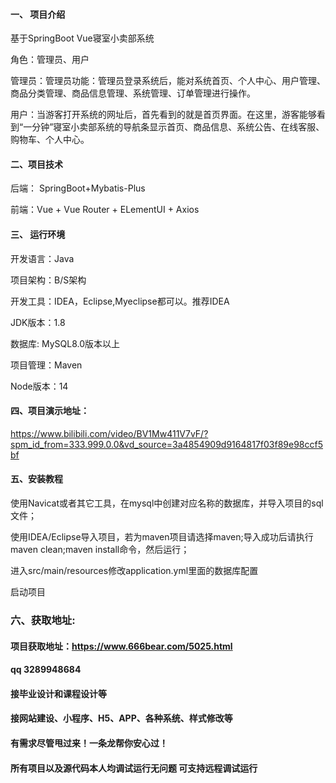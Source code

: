

#### 一、 项目介绍
基于SpringBoot Vue寝室小卖部系统

角色：管理员、用户

管理员：管理员功能：管理员登录系统后，能对系统首页、个人中心、用户管理、商品分类管理、商品信息管理、系统管理、订单管理进行操作。

用户：当游客打开系统的网址后，首先看到的就是首页界面。在这里，游客能够看到“一分钟”寝室小卖部系统的导航条显示首页、商品信息、系统公告、在线客服、购物车、个人中心。
#### 二、项目技术
后端： SpringBoot+Mybatis-Plus

前端：Vue + Vue Router + ELementUI + Axios

#### 三、 运行环境
开发语言：Java

项目架构：B/S架构

开发工具：IDEA，Eclipse,Myeclipse都可以。推荐IDEA

JDK版本：1.8

数据库: MySQL8.0版本以上

项目管理：Maven

Node版本：14

#### 四、项目演示地址：

https://www.bilibili.com/video/BV1Mw411V7vF/?spm_id_from=333.999.0.0&vd_source=3a4854909d9164817f03f89e98ccf5bf

#### 五、安装教程
使用Navicat或者其它工具，在mysql中创建对应名称的数据库，并导入项目的sql文件；

使用IDEA/Eclipse导入项目，若为maven项目请选择maven;导入成功后请执行maven clean;maven install命令，然后运行；

进入src/main/resources修改application.yml里面的数据库配置

启动项目


### 六、获取地址:
#### 项目获取地址：https://www.666bear.com/5025.html
#### qq 3289948684
#### 接毕业设计和课程设计等
#### 接网站建设、小程序、H5、APP、各种系统、样式修改等
#### 有需求尽管甩过来！一条龙帮你安心过！
#### 所有项目以及源代码本人均调试运行无问题 可支持远程调试运行





